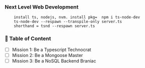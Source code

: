 ### Next Level Web Development
```
    install ts, nodejs, nvm. install pkg=  npm i ts-node-dev
    ts-node-dev --respawn --transpile-only server.ts
    shorthand = tsnd --respawn server.ts

```

### 📗 Table of Content
- [ ] Mission 1: Be a Typescript Technocrat
- [ ] Mission 2: Be a Mongoose Master
- [ ] Mission 3: Be a NoSQL Backend Braniac